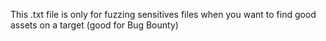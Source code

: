 This .txt file is only for fuzzing sensitives files when you want to find good assets on a target (good for Bug Bounty)
